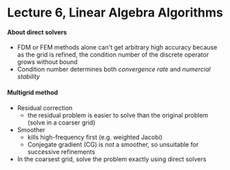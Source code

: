 # Lecture 6, Linear Algebra Algorithms

#### About direct solvers

- FDM or FEM methods alone can't get arbitrary high accuracy because as the grid is refined, the condition number of the discrete operator grows without bound
- Condition number determines both *convergence rate* and *numercial stability*


#### Multigrid method

- Residual correction
    - the residual problem is easier to solve than the original problem (solve in a coarser grid)
- Smoother
    - kills high-frequency first (e.g. weighted Jacobi)
    - Conjegate gradient (CG) is *not* a smoother, so unsuitable for successive refinements
- In the coarsest grid, solve the problem exactly using direct solvers